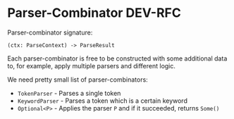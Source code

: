 # Parser-Combinator DEV-RFC

Parser-combinator signature:
```jc
(ctx: ParseContext) -> ParseResult 
```

Each parser-combinator is free to be constructed with some additional data to, for example, apply multiple parsers and different logic.

We need pretty small list of parser-combinators:
- `TokenParser` - Parses a single token
- `KeywordParser` - Parses a token which is a certain keyword
- `Optional<P>` - Applies the parser `P` and if it succeeded, returns `Some()`